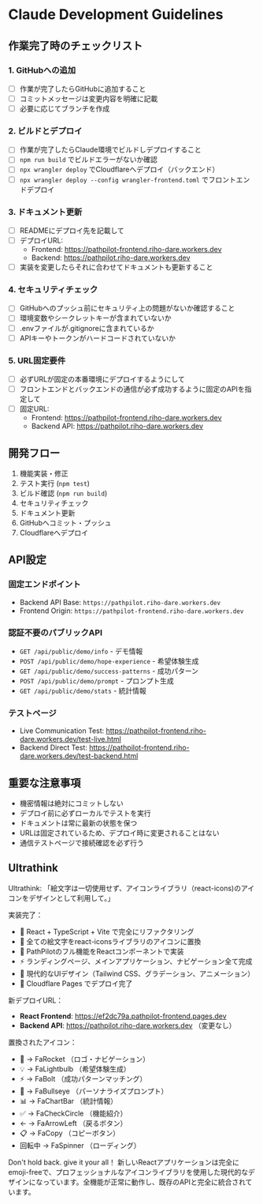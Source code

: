 # Claude Development Guidelines

## 作業完了時のチェックリスト

### 1. GitHubへの追加
- [ ] 作業が完了したらGitHubに追加すること
- [ ] コミットメッセージは変更内容を明確に記載
- [ ] 必要に応じてブランチを作成

### 2. ビルドとデプロイ
- [ ] 作業が完了したらClaude環境でビルドしデプロイすること
- [ ] `npm run build` でビルドエラーがないか確認
- [ ] `npx wrangler deploy` でCloudflareへデプロイ（バックエンド）
- [ ] `npx wrangler deploy --config wrangler-frontend.toml` でフロントエンドデプロイ

### 3. ドキュメント更新
- [ ] READMEにデプロイ先を記載して
- [ ] デプロイURL: 
  - Frontend: https://pathpilot-frontend.riho-dare.workers.dev
  - Backend: https://pathpilot.riho-dare.workers.dev
- [ ] 実装を変更したらそれに合わせてドキュメントも更新すること

### 4. セキュリティチェック
- [ ] GitHubへのプッシュ前にセキュリティ上の問題がないか確認すること
- [ ] 環境変数やシークレットキーが含まれていないか
- [ ] .envファイルが.gitignoreに含まれているか
- [ ] APIキーやトークンがハードコードされていないか

### 5. URL固定要件
- [ ] 必ずURLが固定の本番環境にデプロイするようにして
- [ ] フロントエンドとバックエンドの通信が必ず成功するように固定のAPIを指定して
- [ ] 固定URL:
  - Frontend: https://pathpilot-frontend.riho-dare.workers.dev
  - Backend API: https://pathpilot.riho-dare.workers.dev

## 開発フロー

1. 機能実装・修正
2. テスト実行 (`npm test`)
3. ビルド確認 (`npm run build`)
4. セキュリティチェック
5. ドキュメント更新
6. GitHubへコミット・プッシュ
7. Cloudflareへデプロイ

## API設定

### 固定エンドポイント
- Backend API Base: `https://pathpilot.riho-dare.workers.dev`
- Frontend Origin: `https://pathpilot-frontend.riho-dare.workers.dev`

### 認証不要のパブリックAPI
- `GET /api/public/demo/info` - デモ情報
- `POST /api/public/demo/hope-experience` - 希望体験生成
- `GET /api/public/demo/success-patterns` - 成功パターン
- `POST /api/public/demo/prompt` - プロンプト生成
- `GET /api/public/demo/stats` - 統計情報

### テストページ
- Live Communication Test: https://pathpilot-frontend.riho-dare.workers.dev/test-live.html
- Backend Direct Test: https://pathpilot-frontend.riho-dare.workers.dev/test-backend.html

## 重要な注意事項

- 機密情報は絶対にコミットしない
- デプロイ前に必ずローカルでテストを実行
- ドキュメントは常に最新の状態を保つ
- URLは固定されているため、デプロイ時に変更されることはない
- 通信テストページで接続確認を必ず行う

## Ultrathink

Ultrathink: 「絵文字は一切使用せず、アイコンライブラリ（react-icons)のアイコンをデザインとして利用して。」

実装完了：
- 📍 React + TypeScript + Vite で完全にリファクタリング
- 🎯 全ての絵文字をreact-iconsライブラリのアイコンに置換
- 🚀 PathPilotのフル機能をReactコンポーネントで実装
- ⚡ ランディングページ、メインアプリケーション、ナビゲーション全て完成
- 🎨 現代的なUIデザイン（Tailwind CSS、グラデーション、アニメーション）
- 🔧 Cloudflare Pages でデプロイ完了

新デプロイURL：
- **React Frontend**: https://ef2dc79a.pathpilot-frontend.pages.dev
- **Backend API**: https://pathpilot.riho-dare.workers.dev （変更なし）

置換されたアイコン：
- 🚀 → FaRocket （ロゴ・ナビゲーション）
- 💡 → FaLightbulb （希望体験生成）
- ⚡ → FaBolt （成功パターンマッチング）
- 🎯 → FaBullseye （パーソナライズプロンプト）
- 📊 → FaChartBar （統計情報）
- ✅ → FaCheckCircle （機能紹介）
- ← → FaArrowLeft （戻るボタン）
- 📋 → FaCopy （コピーボタン）
- 回転中 → FaSpinner （ローディング）

Don't hold back. give it your all！
新しいReactアプリケーションは完全にemoji-freeで、プロフェッショナルなアイコンライブラリを使用した現代的なデザインになっています。全機能が正常に動作し、既存のAPIと完全に統合されています。